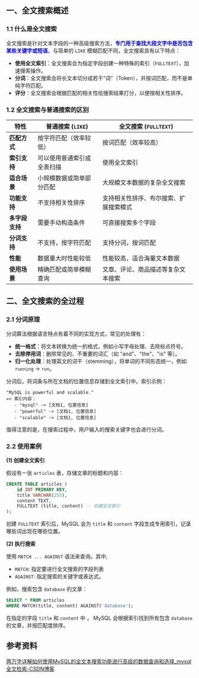 ## 一、全文搜索概述

### 1.1 什么是全文搜索

全文搜索是针对文本字段的一种高级搜索方法，<font color="blue">**专门用于查找大段文字中是否包含某些关键字或短语**</font>。与简单的 `LIKE` 模糊匹配不同，全文搜索具有以下特点：

- **使用全文索引**：全文搜索会为指定字段创建一种特殊的索引（`FULLTEXT`），加速搜索操作。
- **分词**：全文搜索会将长文本切分成若干“词”（Token），并按词匹配，而不是单纯字符匹配。
- **评分**：全文搜索会根据匹配的相关性给搜索结果打分，以便按相关性排序。





### 1.2 全文搜索与普通搜索的区别

| 特性           | 普通搜索 (`LIKE`)          | 全文搜索 (`FULLTEXT`)                  |
| -------------- | -------------------------- | -------------------------------------- |
| **匹配方式**   | 按字符匹配（效率较低）     | 按词匹配（效率较高）                   |
| **索引支持**   | 可以使用普通索引或全表扫描 | 使用全文索引                           |
| **适合场景**   | 小规模数据或简单部分匹配   | 大规模文本数据的复杂全文搜索           |
| **功能支持**   | 不支持相关性排序           | 支持相关性排序、布尔搜索、扩展搜索模式 |
| **多字段支持** | 需要手动构造条件           | 可直接搜索多个字段                     |
| **分词支持**   | 不支持，按字符匹配         | 支持分词，按词匹配                     |
| **性能**       | 数据量大时性能较低         | 性能较高，适合海量文本数据             |
| **使用场景**   | 精确匹配或简单模糊查询     | 文章、评论、商品描述等复杂文本搜索     |



## 二、全文搜索的全过程

### 2.1 分词原理

分词算法根据语言特点有着不同的实现方式，常见的处理有：

- **统一格式**：将文本转换为统一的格式，例如小写字母处理、去除标点符号。
- **去除停用词**：删除常见的、不重要的词汇（如 "and"、"the"、"is" 等）。
- **归一化处理**：处理英文的词干（stemming），将单词的不同形态统一，例如 `running` -> `run`。

分词后，将词条与所在文档的位置信息存储到全文索引中。索引示例：

```
"MySQL is powerful and scalable."
=> 索引内容：
   - "mysql" -> [文档1, 位置信息]
   - "powerful" -> [文档1, 位置信息]
   - "scalable" -> [文档1, 位置信息]
```

值得注意的是，在搜索过程中，用户输入的搜索关键字也会进行分词。





### 2.2 使用案例

**(1) 创建全文索引**

假设有一张 `articles` 表，存储文章的标题和内容：

```sql
CREATE TABLE articles (
    id INT PRIMARY KEY,
    title VARCHAR(255),
    content TEXT,
    FULLTEXT (title, content) -- 创建全文索引
);
```

创建 `FULLTEXT` 索引后，MySQL 会为 `title` 和 `content` 字段生成专用索引，记录哪些词出现在哪些位置。

**(2) 执行搜索**

使用 `MATCH ... AGAINST` 语法来查询。其中,

- `MATCH`:  指定要进行全文搜索的字段列表
-  `AGAINST`: 指定搜索的关键字或表达式。

例如，搜索包含 `database` 的文章：

```sql
SELECT * FROM articles
WHERE MATCH(title, content) AGAINST('database');
```

在指定的字段 `title` 和 `content` 中 ， MySQL 会根据索引找到所有包含 `database` 的文章，并按匹配度排序。



## 参考资料

[两万字详解如何使用MySQL的全文本搜索功能进行高级的数据查询和选择_mysql 全文检索-CSDN博客](https://blog.csdn.net/zy_dreamer/article/details/132417122)
